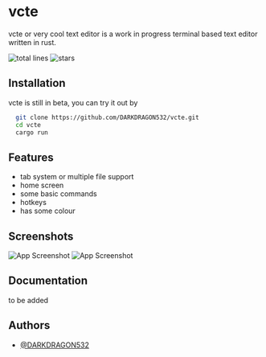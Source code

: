 
# vcte 

vcte or very cool text editor is a work in progress terminal based text editor written in rust.

![total lines](https://img.shields.io/tokei/lines/github/DARKDRAGON532/vcte?style=flat-square)
![stars](https://img.shields.io/github/stars/DARKDRAGON532/vcte?style=flat-square)


## Installation

vcte is still in beta, you can try it out by

```bash
  git clone https://github.com/DARKDRAGON532/vcte.git
  cd vcte
  cargo run
```
    
## Features

- tab system or multiple file support
- home screen
- some basic commands
- hotkeys
- has some colour


## Screenshots

![App Screenshot](https://i.imgur.com/4DQXrLg.png)
![App Screenshot](https://i.imgur.com/1GxhEZQ.png)


## Documentation

to be added


## Authors

- [@DARKDRAGON532](https://www.github.com/DARKDRAGON532)

